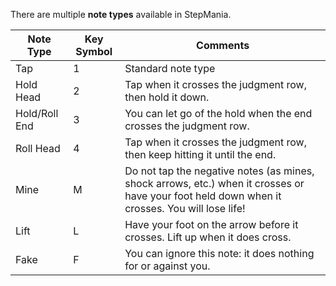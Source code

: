 There are multiple **note types** available in StepMania.

<table>
<thead><tr><th>Note Type</th><th>Key Symbol</th><th>Comments</th></tr></thead>
<tbody>
<tr><td>Tap</td><td>1</td><td>Standard note type</td></tr>
<tr><td>Hold Head</td><td>2</td><td>Tap when it crosses the judgment row, then hold it down.</td></tr>
<tr><td>Hold/Roll End</td><td>3</td><td>You can let go of the hold when the end crosses the judgment row.</tr>
<tr><td>Roll Head</td><td>4</td><td>Tap when it crosses the judgment row, then keep hitting it until the end.</td></tr>
<tr><td>Mine</td><td>M</td><td>Do not tap the negative notes (as mines, shock arrows, etc.) when it crosses or have your foot held down when it crosses. You will lose life!</td></tr>
<tr><td>Lift</td><td>L</td><td>Have your foot on the arrow before it crosses. Lift up when it does cross.</td></tr>
<tr><td>Fake</td><td>F</td><td>You can ignore this note: it does nothing for or against you.</td></tr>
</tbody><tr>
</table>